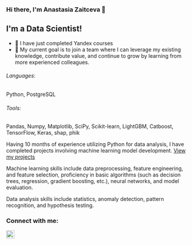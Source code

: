 ### Hi there, I'm Anastasia Zaitceva 👋

## I'm a Data Scientist!
- 🔭 I have just completed Yandex courses
- 🥅 My current goal is to join a team where I can leverage my existing knowledge, contribute value, and continue to grow by learning from more experienced colleagues.

###### Languages:
Python, PostgreSQL

###### Tools: 
Pandas, Numpy, Matplotlib, SciPy, Scikit-learn, LightGBM, Catboost, TensorFlow, Keras, shap, phik

Having 10 months of experience utilizing Python for data analysis, I have completed projects involving machine learning model development. [View my projects](https://github.com/AnastasiaZaitceva/Portfolio)

Machine learning skills include data preprocessing, feature engineering, and feature selection, proficiency in basic algorithms (such as decision trees, regression, gradient boosting, etc.), neural networks, and model evaluation.

Data analysis skills include statistics, anomaly detection, pattern recognition, and hypothesis testing.

### Connect with me: 
[<img align="left" alt="Zaitseva_AA | Telegram" width="22px" src="https://cdn.jsdelivr.net/npm/simple-icons@v3/icons/telegram.svg" />][telegram]

[telegram]: [https://yandex.ru/](https://t.me/Zaitseva_AA)https://t.me/Zaitseva_AA




